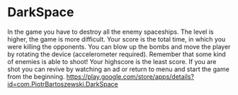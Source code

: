 # DarkSpace
In the game you have to destroy all the enemy spaceships. The level is higher, the game is more difficult. Your score is the total time, in which you were killing the opponents. You can blow up the bombs and move the player by rotating the device (accelerometer required). Remember that some kind of enemies is able to shoot! Your highscore is the least score. If you are shot you can revive by watching an ad or return to menu and start the game from the beginning.
https://play.google.com/store/apps/details?id=com.PiotrBartoszewski.DarkSpace
